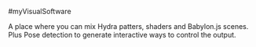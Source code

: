 #myVisualSoftware

A place where you can mix Hydra patters, shaders and Babylon.js scenes. Plus Pose detection to generate interactive ways to control the output.

